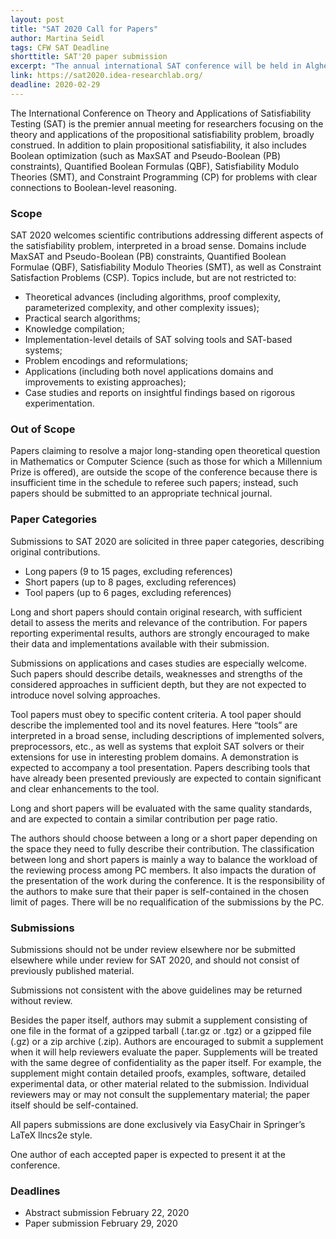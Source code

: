 ```yaml
---
layout: post
title: "SAT 2020 Call for Papers"
author: Martina Seidl
tags: CFW SAT Deadline
shorttitle: SAT'20 paper submission
excerpt: "The annual international SAT conference will be held in Alghero, Italy, from July 5-9, 2020. The deadlines have been extended by one week."
link: https://sat2020.idea-researchlab.org/
deadline: 2020-02-29
---
```

The International Conference on Theory and Applications of Satisfiability Testing (SAT) is the premier annual meeting for researchers focusing on the theory and applications of the propositional satisfiability problem, broadly construed. In addition to plain propositional satisfiability, it also includes Boolean optimization (such as MaxSAT and Pseudo-Boolean (PB) constraints), Quantified Boolean Formulas (QBF), Satisfiability Modulo Theories (SMT), and Constraint Programming (CP) for problems with clear connections to Boolean-level reasoning.

### Scope

SAT 2020 welcomes scientific contributions addressing different aspects of the satisfiability problem, interpreted in a broad sense. Domains include MaxSAT and Pseudo-Boolean (PB) constraints, Quantified Boolean Formulae (QBF), Satisfiability Modulo Theories (SMT), as well as Constraint Satisfaction Problems (CSP). Topics include, but are not restricted to:

+ Theoretical advances (including algorithms, proof complexity, parameterized complexity, and other complexity issues);
+ Practical search algorithms;
+ Knowledge compilation;
+ Implementation-level details of SAT solving tools and SAT-based systems;
+ Problem encodings and reformulations;
+ Applications (including both novel applications domains and improvements to existing approaches);
+ Case studies and reports on insightful findings based on rigorous experimentation.

### Out of Scope

Papers claiming to resolve a major long-standing open theoretical question in Mathematics or Computer Science (such as those for which a Millennium Prize is offered), are outside the scope of the conference because there is insufficient time in the schedule to referee such papers; instead, such papers should be submitted to an appropriate technical journal.

### Paper Categories

Submissions to SAT 2020 are solicited in three paper categories, describing original contributions.

+ Long papers (9 to 15 pages, excluding references)
+ Short papers (up to 8 pages, excluding references)
+ Tool papers (up to 6 pages, excluding references)

Long and short papers should contain original research, with sufficient detail to assess the merits and relevance of the contribution. For papers reporting experimental results, authors are strongly encouraged to make their data and implementations available with their submission.

Submissions on applications and cases studies are especially welcome. Such papers should describe details, weaknesses and strengths of the considered approaches in sufficient depth, but they are not expected to introduce novel solving approaches.

Tool papers must obey to specific content criteria. A tool paper should describe the implemented tool and its novel features. Here “tools” are interpreted in a broad sense, including descriptions of implemented solvers, preprocessors, etc., as well as systems that exploit SAT solvers or their extensions for use in interesting problem domains. A demonstration is expected to accompany a tool presentation. Papers describing tools that have already been presented previously are expected to contain significant and clear enhancements to the tool.

Long and short papers will be evaluated with the same quality standards, and are expected to contain a similar contribution per page ratio.

The authors should choose between a long or a short paper depending on the space they need to fully describe their contribution. The classification between long and short papers is mainly a way to balance the workload of the reviewing process among PC members. It also impacts the duration of the presentation of the work during the conference. It is the responsibility of the authors to make sure that their paper is self-contained in the chosen limit of pages. There will be no requalification of the submissions by the PC.

### Submissions

Submissions should not be under review elsewhere nor be submitted elsewhere while under review for SAT 2020, and should not consist of previously published material.

Submissions not consistent with the above guidelines may be returned without review.

Besides the paper itself, authors may submit a supplement consisting of one file in the format of a gzipped tarball (.tar.gz or .tgz) or a gzipped file (.gz) or a zip archive (.zip). Authors are encouraged to submit a supplement when it will help reviewers evaluate the paper. Supplements will be treated with the same degree of confidentiality as the paper itself. For example, the supplement might contain detailed proofs, examples, software, detailed experimental data, or other material related to the submission. Individual reviewers may or may not consult the supplementary material; the paper itself should be self-contained.

All papers submissions are done exclusively via EasyChair in Springer’s LaTeX llncs2e style.

One author of each accepted paper is expected to present it at the conference.

### Deadlines

+ Abstract submission	February 22, 2020
+ Paper submission	February 29, 2020
